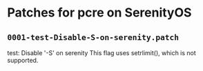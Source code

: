 # Patches for pcre on SerenityOS

## `0001-test-Disable-S-on-serenity.patch`

test: Disable '-S' on serenity
This flag uses setrlimit(), which is not supported.


